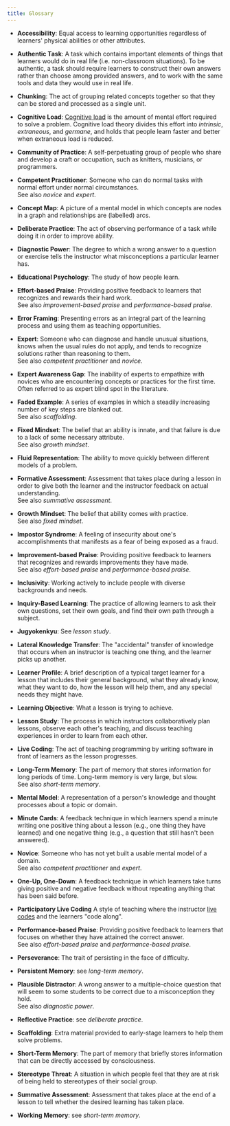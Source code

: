 ```yaml
---
title: Glossary
---
```


- **Accessibility**:
  Equal access to learning opportunities regardless of learners' physical abilities or other attributes.

- **Authentic Task**:
  A task which contains important elements of things that learners would
  do in real life (i.e. non-classroom situations).  To be authentic, a task should
  require learners to construct their own answers rather than choose
  among provided answers, and to work with the same tools and data
  they would use in real life.

- **Chunking**:
  The act of grouping related concepts together so that they can be
  stored and processed as a single unit.

- **Cognitive Load**:
  [Cognitive load][wikipedia-cognitive-load] is the amount of mental
  effort required to solve a problem.  Cognitive load theory divides
  this effort into *intrinsic*, *extraneous*, and *germane*, and holds
  that people learn faster and better when extraneous load is reduced.

- **Community of Practice**:
  A self-perpetuating group of people who share and develop a craft or
  occupation, such as knitters, musicians, or programmers.

- **Competent Practitioner**:
  Someone who can do normal tasks with normal effort under normal
  circumstances.
  <br>
  See also *novice* and *expert*.

- **Concept Map**:
  A picture of a mental model in which concepts are nodes in a graph
  and relationships are (labelled) arcs.

- **Deliberate Practice**:
  The act of observing performance of a task while doing it in order to
  improve ability.

- **Diagnostic Power**:
  The degree to which a wrong answer to a question or exercise tells the
  instructor what misconceptions a particular learner has.

- **Educational Psychology**:
  The study of how people learn.
  <br>

- **Effort-based Praise**:
  Providing positive feedback to learners that recognizes and rewards their hard work.
  <br>
  See also *improvement-based praise* and *performance-based praise*.

- **Error Framing**: Presenting errors as an integral part of the learning process and using them as teaching opportunities.

- **Expert**:
  Someone who can diagnose and handle unusual situations, knows when the
  usual rules do not apply, and tends to recognize solutions rather than
  reasoning to them.
  <br>
  See also *competent practitioner* and *novice*.

- **Expert Awareness Gap**:
  The inability of experts to empathize with novices who are
  encountering concepts or practices for the first time.
  Often referred to as expert blind spot in the literature.

- **Faded Example**:
  A series of examples in which a steadily increasing number of key
  steps are blanked out.
  <br>
  See also *scaffolding*.

- **Fixed Mindset**:
  The belief that an ability is innate, and that failure is due to a
  lack of some necessary attribute.
  <br>
  See also *growth mindset*.

- **Fluid Representation**:
  The ability to move quickly between different models of a problem.

- **Formative Assessment**:
  Assessment that takes place during a lesson in order to give both the
  learner and the instructor feedback on actual understanding.
  <br>
  See also *summative assessment*.

- **Growth Mindset**:
  The belief that ability comes with practice.
  <br>
  See also *fixed mindset*.

- **Impostor Syndrome**:
  A feeling of insecurity about one's accomplishments that manifests as
  a fear of being exposed as a fraud.

- **Improvement-based Praise**:
  Providing positive feedback to learners that recognizes and rewards improvements they have made.
  <br>
  See also *effort-based praise* and *performance-based praise*.

- **Inclusivity**:
  Working actively to include people with diverse backgrounds and needs.

- **Inquiry-Based Learning**:
  The practice of allowing learners to ask their own questions, set
  their own goals, and find their own path through a subject.

- **Jugyokenkyu**:
  See *lesson study*.

- **Lateral Knowledge Transfer**:
  The "accidental" transfer of knowledge that occurs when an instructor
  is teaching one thing, and the learner picks up another.

- **Learner Profile**:
  A brief description of a typical target learner for a lesson that
  includes their general background, what they already know, what they
  want to do, how the lesson will help them, and any special needs they
  might have.

- **Learning Objective**:
  What a lesson is trying to achieve.

- **Lesson Study**:
  The process in which instructors collaboratively plan lessons,
  observe each other's teaching, and discuss teaching experiences
  in order to learn from each other.

- **Live Coding**:
  The act of teaching programming by writing software in front of
  learners as the lesson progresses.

- **Long-Term Memory**:
  The part of memory that stores information for long periods of time.
  Long-term memory is very large, but slow.
  <br>
  See also *short-term memory*.

- **Mental Model**:
  A representation of a person's knowledge and thought processes about a topic or domain.

- **Minute Cards**:
  A feedback technique in which learners spend a minute writing one
  positive thing about a lesson (e.g., one thing they have learned) and
  one negative thing (e.g., a question that still hasn't been answered).

- **Novice**:
  Someone who has not yet built a usable mental model of a domain.
  <br>
  See also *competent practitioner* and *expert*.

- **One-Up, One-Down**:
  A feedback technique in which learners take turns giving positive and negative feedback without repeating anything that has been said before.

- **Participatory Live Coding**
  A style of teaching where the instructor [live codes][wikipedia-live-coding]
  and the learners "code along".

- **Performance-based Praise**:
  Providing positive feedback to learners that focuses on whether they have attained the correct answer.
  <br>
  See also *effort-based praise* and *performance-based praise*.

- **Perseverance**:
  The trait of persisting in the face of difficulty.

- **Persistent Memory**:
  see *long-term memory*.

- **Plausible Distractor**:
  A wrong answer to a multiple-choice question that will seem to some students to be correct due to a misconception they hold.
  <br>
  See also *diagnostic power*.

- **Reflective Practice**:
  see *deliberate practice*.

- **Scaffolding**:
  Extra material provided to early-stage learners to help them solve problems.

- **Short-Term Memory**:
  The part of memory that briefly stores information that can be
  directly accessed by consciousness.

- **Stereotype Threat**:
  A situation in which people feel that they are at risk of being held
  to stereotypes of their social group.

- **Summative Assessment**:
  Assessment that takes place at the end of a lesson to tell whether the
  desired learning has taken place.

- **Working Memory**:
  see *short-term memory*.

[wikipedia-cognitive-load]: https://en.wikipedia.org/wiki/Cognitive_load
[wikipedia-live-coding]: https://en.wikipedia.org/wiki/Live_coding



